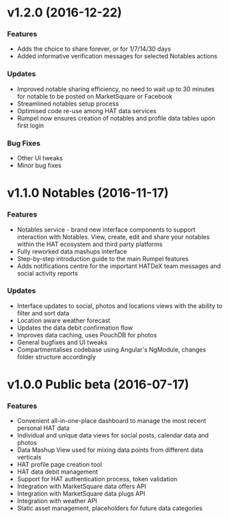 # v1.2.0 (2016-12-22)

### Features
* Adds the choice to share forever, or for 1/7/14/30 days
* Added informative verification messages for selected Notables actions

### Updates
* Improved notable sharing efficiency, no need to wait up to 30 minutes for notable to be posted on MarketSquare or Facebook
* Streamlined notables setup process
* Optimised code re-use among HAT data services
* Rumpel now ensures creation of notables and profile data tables upon first login

### Bug Fixes
* Other UI tweaks
* Minor bug fixes

# v1.1.0 Notables (2016-11-17)

### Features

* Notables service - brand new interface components to support interaction with Notables. View, create, edit and share your notables within the HAT ecosystem and third party platforms
* Fully reworked data mashups interface
* Step-by-step introduction guide to the main Rumpel features
* Adds notifications centre for the important HATDeX team messages and social activity reports

### Updates

* Interface updates to social, photos and locations views with the ability to filter and sort data
* Location aware weather forecast
* Updates the data debit confirmation flow
* Improves data caching, uses PouchDB for photos
* General bugfixes and UI tweaks
* Compartmentalises codebase using Angular's NgModule, changes folder structure accordingly

# v1.0.0 Public beta (2016-07-17)

### Features

* Convenient all-in-one-place dashboard to manage the most recent personal HAT data
* Individual and unique data views for social posts, calendar data and photos
* Data Mashup View used for mixing data points from different data verticals
* HAT profile page creation tool
* HAT data debit management
* Support for HAT authentication process, token validation
* Integration with MarketSquare data offers API
* Integration with MarketSquare data plugs API
* Integration with weather API
* Static asset management, placeholders for future data categories
